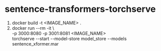 # sentence-transformers-torchserve

1. docker build -t <IMAGE_NAME> .
2. docker run --rm -it \                                          
-p 3000:8080 -p 3001:8081 <IMAGE_NAME> \
torchserve --start --model-store model_store --models sentence_xformer.mar